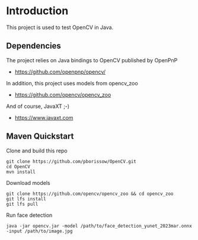 # Introduction
This project is used to test OpenCV in Java. 

## Dependencies
The project relies on Java bindings to OpenCV published by OpenPnP
- https://github.com/openpnp/opencv/
  
In addition, this project uses models from opencv_zoo
- https://github.com/opencv/opencv_zoo

And of course, JavaXT ;-)
- https://www.javaxt.com

## Maven Quickstart
Clone and build this repo
```
git clone https://github.com/pborissow/OpenCV.git
cd OpenCV
mvn install
```

Download models
```
git clone https://github.com/opencv/opencv_zoo && cd opencv_zoo
git lfs install
git lfs pull
```

Run face detection
```
java -jar opencv.jar -model /path/to/face_detection_yunet_2023mar.onnx -input /path/to/image.jpg
```
